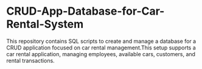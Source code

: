 # CRUD-App-Database-for-Car-Rental-System
This repository contains SQL scripts to create and manage a database for a CRUD application focused on car rental management.This setup supports a car rental application, managing employees, available cars, customers, and rental transactions.
